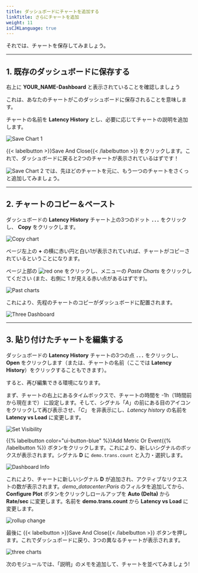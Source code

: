 ```yaml
---
title: ダッシュボードにチャートを追加する
linkTitle: さらにチャートを追加
weight: 11
isCJKLanguage: true
---
```


それでは、チャートを保存してみましょう。

---

## 1. 既存のダッシュボードに保存する

右上に **YOUR_NAME-Dashboard** と表示されていることを確認しましょう

これは、あなたのチャートがこのダッシュボードに保存されることを意味します。

チャートの名前を **Latency History** とし、必要に応じてチャートの説明を追加します。

![Save Chart 1](../../../images/M-MoreCharts-1.png)

{{< labelbutton  >}}Save And Close{{< /labelbutton >}} をクリックします。これで、ダッシュボードに戻ると2つのチャートが表示されているはずです！

![Save Chart 2](../../../images/M-MoreCharts-2.png)
では、先ほどのチャートを元に、もう一つのチャートをさくっと追加してみましょう。

---

## 2. チャートのコピー＆ペースト

ダッシュボードの **Latency History** チャート上の3つのドット **`...`** をクリックし、 **Copy** をクリックします。

![Copy chart](../../../images/M-MoreCharts-3.png)

ページ左上の **+** の横に赤い円と白い1が表示されていれば、チャートがコピーされているということになります。

ページ上部の ![red one](../../../images/M-MoreCharts-4.png) をクリックし、メニューの *Paste Charts* をクリックしてください (また、右側に 1 が見える赤い点があるはずです)。

![Past charts](../../../images/M-MoreCharts-5.png)

これにより、先程のチャートのコピーがダッシュボードに配置されます。

![Three Dashboard](../../../images/M-MoreCharts-6.png)

---

## 3. 貼り付けたチャートを編集する

ダッシュボードの **Latency History** チャートの3つの点 **`...`** をクリックし、**Open** をクリックします（または、チャートの名前（ここでは **Latency History**）をクリックすることもできます）。

すると、再び編集できる環境になります。

まず、チャートの右上にあるタイムボックスで、チャートの時間を -1h（1時間前から現在まで） に設定します。そして、シグナル「*A*」の前にある目のアイコンをクリックして再び表示させ、「*C*」 を非表示にし、*Latency history* の名前を **Latency vs Load** に変更します。

![Set Visibility](../../../images/M-MoreCharts-7.png)

{{% labelbutton color="ui-button-blue" %}}Add Metric Or Event{{% /labelbutton %}} ボタンをクリックします。これにより、新しいシグナルのボックスが表示されます。シグナル **D** に `demo.trans.count` と入力・選択します。

![Dashboard Info](../../../images/M-MoreCharts-8.png)

これにより、チャートに新しいシグナル **D** が追加され、アクティブなリクエストの数が表示されます。*demo_datacenter:Paris* のフィルタを追加してから、 **Configure Plot** ボタンをクリックしロールアップを **Auto (Delta)** から **Rate/sec** に変更します。名前を **demo.trans.count** から **Latency vs Load** に変更します。

![rollup change](../../../images/M-MoreCharts-9.png)

最後に {{< labelbutton  >}}Save And Close{{< /labelbutton >}} ボタンを押します。これでダッシュボードに戻り、3つの異なるチャートが表示されます。

![three charts](../../../images/M-MoreCharts-10.png)

次のモジュールでは、「説明」のメモを追加して、チャートを並べてみましょう!
